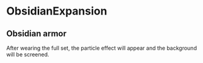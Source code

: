 # ObsidianExpansion


## Obsidian armor
After wearing the full set, the particle effect will appear and the background will be screened.
